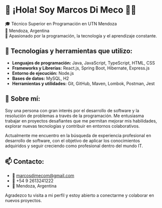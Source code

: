 # 👋 ¡Hola! Soy Marcos Di Meco 👨‍💻

🎓 Técnico Superior en Programación en UTN Mendoza  
📍 Mendoza, Argentina  
🚀 Apasionado por la programación, la tecnología y el aprendizaje constante.

## 📌 Tecnologías y herramientas que utilizo:

- **Lenguajes de programación:** Java, JavaScript, TypeScript, HTML, CSS  
- **Frameworks y Librerías:** React.js, Spring Boot, Hibernate, Express.js  
- **Entorno de ejecución:** Node.js  
- **Bases de datos:** MySQL, H2  
- **Herramientas y utilidades:** Git, GitHub, Maven, Lombok, Postman, Jest  

## 🎯 Sobre mí:

Soy una persona con gran interés por el desarrollo de software y la resolución de problemas a través de la programación. Me entusiasma trabajar en proyectos desafiantes que me permitan mejorar mis habilidades, explorar nuevas tecnologías y contribuir en entornos colaborativos.

Actualmente me encuentro en la búsqueda de experiencia profesional en desarrollo de software, con el objetivo de aplicar los conocimientos adquiridos y seguir creciendo como profesional dentro del mundo IT.

## 📫 Contacto:

- 📧 marcosdimecom@gmail.com  
- 📱 +54 9 2613241222  
- 📍 Mendoza, Argentina  

Agradezco tu visita a mi perfil y estoy abierto a conectarme y colaborar en nuevos proyectos.
